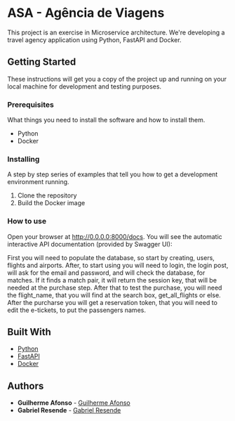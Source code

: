 # ASA - Agência de Viagens

This project is an exercise in Microservice architecture. We're developing a travel agency application using Python, FastAPI and Docker.


## Getting Started

These instructions will get you a copy of the project up and running on your local machine for development and testing purposes.

### Prerequisites

What things you need to install the software and how to install them.

- Python
- Docker

### Installing

A step by step series of examples that tell you how to get a development environment running.

1. Clone the repository
2. Build the Docker image

### How to use

Open your browser at http://0.0.0.0:8000/docs.
You will see the automatic interactive API documentation (provided by Swagger UI):

First you will need to populate the database, so start by creating, users, flights and airports. 
After, to start using you will need to login, the login post, will ask for the email and password, and will check the database, for matches.
If it finds a match pair, it will return the session key, that will be needed at the purchase step.
After that to test the purchase, you will need the flight_name, that you will find at the search box, get_all_flights or else.
After the purcharse you will get a reservation token, that you will need to edit the e-tickets, to put the passengers names.

## Built With

- [Python](https://www.python.org/)
- [FastAPI](https://fastapi.tiangolo.com/)
- [Docker](https://www.docker.com/)

## Authors

- **Guilherme Afonso** - [Guilherme Afonso](https://github.com/guilhermeaam)
- **Gabriel Resende** - [Gabriel Resende](https://github.com/GabrielRSoares)
